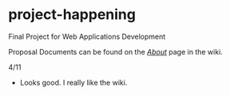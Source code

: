# project-happening
Final Project for Web Applications Development

Proposal Documents can be found on the [_About_](https://github.com/CSCI2254/project-happening/wiki/About) page in the wiki.

4/11
- Looks good.  I really like the wiki.
